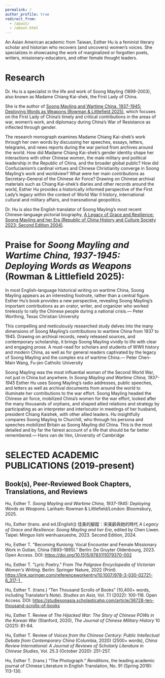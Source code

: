```yaml
---
permalink: /
author_profile: true
redirect_from: 
  - /about/
  - /about.html
---
```


An Asian American academic from Taiwan, Esther Hu is a feminist literary scholar and historian who recovers (and uncovers) women’s voices. She specializes in showcasing the work of marginalized or forgotten poets, writers, missionary-educators, and other female thought leaders.

Research
======
Dr. Hu is a specialist in the life and work of Soong Mayling (1899-2003), also known as Madame Chiang Kai-shek, the First Lady of China.

She is the author of [Soong Mayling and Wartime China, 1937-1945: Deploying Words as Weapons (Rowman & Littlefield 2025)](https://rowman.com/ISBN/9781666928617/Soong-Mayling-and-Wartime-China-1937-1945-Deploying-Words-as-Weapons), which focuses on the First Lady of China’s timely and critical contributions in the areas of war, women’s work, and diplomacy during China’s War of Resistance as inflected through gender.

The research monograph examines Madame Chiang Kai-shek’s work through her own words by discussing her speeches, essays, letters, telegrams, and news reports during the war period from archives around the world. How did Madame Chiang Kai-shek’s gender identity shape her interactions with other Chinese women, the male military and political leadership in the Republic of China, and the broader global public? How did Confucianism’s cardinal virtues and Chinese Christianity converge in Soong Mayling’s work and worldview? What were her main contributions as Secretary-General of the Chinese Air Force? Drawing on Chinese archival materials such as Chiang Kai-shek’s diaries and other records around the world, Esther Hu provides a historically informed perspective of the First Lady’s legacy within the context of World War II history, international cultural and military affairs, and transnational geopolitics. 

Dr. Hu is also the English translator of Soong Mayling’s most recent Chinese-language pictorial biography, [A Legacy of Grace and Resilience: Soong Mayling and her Era (Republic of China History and Culture Society 2023; Second Edition 2004)](http://www.rchcs.com.tw/bookdetail-1763.html).

Praise for <i>Soong Mayling and Wartime China, 1937-1945: Deploying Words as Weapons</i> (Rowman & Littlefield 2025):
======
In most English-language historical writing on wartime China, Soong Mayling appears as an interesting footnote, rather than a central figure. Esther Hu’s book provides a new perspective, revealing Soong Mayling’s important contributions as an orator, writer, and organizer who worked tirelessly to rally the Chinese people during a national crisis.— Peter Worthing, Texas Christian University

This compelling and meticulously researched study delves into the many dimensions of Soong Mayling’s contributions to wartime China from 1937 to 1945. Drawing on archival records, newly released sources, and contemporary scholarship, it brings Soong Mayling vividly to life with clear and engaging prose. A must-read for scholars and students of WWII history and modern China, as well as for general readers captivated by the legacy of Soong Mayling and the complex era of wartime China.— Peter Chen-Main Wang, Fu-jen Catholic University

Soong Mayling was the most influential woman of the Second World War, not just in China but anywhere. In <i>Soong Mayling and Wartime China, 1937-1945</i> Esther Hu uses Soong Mayling’s radio addresses, public speeches, and letters as well as archival documents from around the world to illuminate her contributions to the war effort. Soong Mayling headed the Chinese air force, mobilized China’s women for the war effort, looked after the many thousands of orphans, and shaped allied relations and strategy by participating as an interpreter and interlocutor in meetings of her husband, president Chiang Kaishek, with other allied leaders. Hu insightfully compares Soong Mayling to Churchill, who through his persona and speeches mobilized Britain as Soong Mayling did China. This is the most detailed and by far the fairest account of a life that should be far better remembered.— Hans van de Ven, University of Cambridge

SELECTED ACADEMIC PUBLICATIONS (2019-present)
======

Book(s), Peer-Reviewed Book Chapters, Translations, and Reviews
------
Hu, Esther T. <i>Soong Mayling and Wartime China, 1937-1945: Deploying Words as Weapons</i>. Lanham: Rowman & Littlefield/London: Bloomsbury, 2025.

Hu, Esther (trans. and ed.[English]) 佳美的腳蹤：宋美齡與她的時代 <i>A Legacy of Grace and Resilience: Soong Mayling and her Era</i>, edited by Chen Liwen. Taipei: Minguo lishi wenhuaxueshe, 2023. Second Edition, 2024.

Hu, Esther T. "Becoming Kuniong: Vocal Encounter and Female Missionary Work in Gutian, China (1893–1895)." Berlin: De Gruyter Oldenbourg, 2023. Open Access. DOI: https://doi.org/10.1515/9783111079370-002

Hu, Esther T. "Lyric Poetry." From <i>The Palgrave Encyclopedia of Victorian Women's Writing</i>. Berlin: Springer Nature, 2022 (Print). https://link.springer.com/referenceworkentry/10.1007/978-3-030-02721-6_317-1  

Hu, Esther T. (trans.) “Ten Thousand Scrolls of Books” (10,400+ words, including Translator’s Note).  <i>Studies on Asia</i>, Vol. 7.1 (2022): 100-118. Open Access. DOI: https://studiesonasia.scholasticahq.com/article/36728-ten-thousand-scrolls-of-books

Hu, Esther T. Review of <i>The Hijacked War: The Story of Chinese POWs in the Korean War</i> (Stanford, 2020), <i>The Journal of Chinese Military History</i> 10 (2021): 81-84.

Hu, Esther T. Review of <i>Voices from the Chinese Century: Public Intellectual Debate from Contemporary China</i> (Columbia, 2020) (2500+ words), <i>China Review International: A Journal of Reviews of Scholarly Literature in Chinese Studies</i>, Vol. 25.3 (October 2020): 251-257.

Hu, Esther T. (trans.) “The Photograph.” <i>Renditions</i>, the leading academic journal of Chinese Literature in English Translation, No. 91 (Spring 2019): 113-130.



